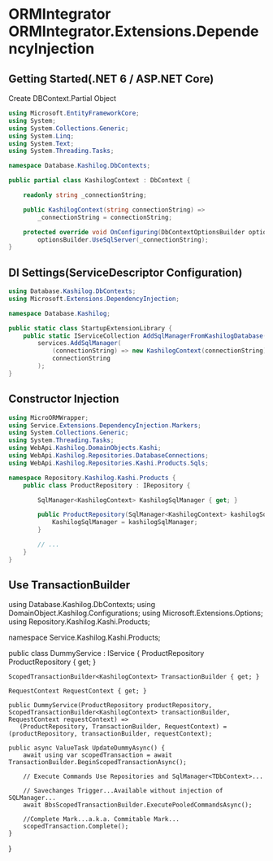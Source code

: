 ORMIntegrator</br>
ORMIntegrator.Extensions.DependencyInjection
===

Getting Started(.NET 6 / ASP.NET Core)
---
Create DBContext.Partial Object
```csharp
using Microsoft.EntityFrameworkCore;
using System;
using System.Collections.Generic;
using System.Linq;
using System.Text;
using System.Threading.Tasks;

namespace Database.Kashilog.DbContexts;

public partial class KashilogContext : DbContext {

    readonly string _connectionString;

    public KashilogContext(string connectionString) =>
        _connectionString = connectionString;

    protected override void OnConfiguring(DbContextOptionsBuilder optionsBuilder) =>
        optionsBuilder.UseSqlServer(_connectionString);
}

```

DI Settings(ServiceDescriptor Configuration)
---
```csharp
using Database.Kashilog.DbContexts;
using Microsoft.Extensions.DependencyInjection;

namespace Database.Kashilog;

public static class StartupExtensionLibrary {
    public static IServiceCollection AddSqlManagerFromKashilogDatabase(this IServiceCollection services, string connectionString) =>
        services.AddSqlManager(
            (connectionString) => new KashilogContext(connectionString),
            connectionString
        );
}
```

Constructor Injection
---
```csharp
using MicroORMWrapper;
using Service.Extensions.DependencyInjection.Markers;
using System.Collections.Generic;
using System.Threading.Tasks;
using WebApi.Kashilog.DomainObjects.Kashi;
using WebApi.Kashilog.Repositories.DatabaseConnections;
using WebApi.Kashilog.Repositories.Kashi.Products.Sqls;

namespace Repository.Kashilog.Kashi.Products {
    public class ProductRepository : IRepository {

        SqlManager<KashilogContext> KashilogSqlManager { get; }

        public ProductRepository(SqlManager<KashilogContext> kashilogSqlManager) {
            KashilogSqlManager = kashilogSqlManager;
        }

        // ...
    }
}
```

Use TransactionBuilder
---

using Database.Kashilog.DbContexts;
using DomainObject.Kashilog.Configurations;
using Microsoft.Extensions.Options;
using Repository.Kashilog.Kashi.Products;

namespace Service.Kashilog.Kashi.Products;

public class DummyService : IService {
    ProductRepository ProductRepository { get; }

    ScopedTransactionBuilder<KashilogContext> TransactionBuilder { get; }

    RequestContext RequestContext { get; }

    public DummyService(ProductRepository productRepository, ScopedTransactionBuilder<KashilogContext> transactionBuilder, RequestContext requestContext) =>
       (ProductRepository, TransactionBuilder, RequestContext) = (productRepository, transactionBuilder, requestContext);

    public async ValueTask UpdateDummyAsync() {
        await using var scopedTransaction = await TransactionBuilder.BeginScopedTransactionAsync();

        // Execute Commands Use Repositories and SqlManager<TDbContext>...

        // Savechanges Trigger...Available without injection of SQLManager...
        await BbsScopedTransactionBuilder.ExecutePooledCommandsAsync();

        //Complete Mark...a.k.a. Commitable Mark...
        scopedTransaction.Complete();
    }
}
